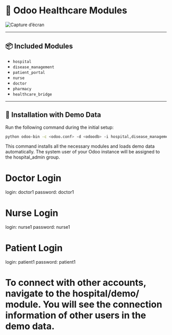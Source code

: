 # 🏥 Odoo Healthcare Modules

![Capture d’écran](https://github.com/user-attachments/assets/539e027d-78c4-4431-b27d-37830ce7be69)

---

## 📦 Included Modules

- `hospital`
- `disease_management`
- `patient_portal`
- `nurse`
- `doctor`
- `pharmacy`
- `healthcare_bridge`

---

## 🚀 Installation with Demo Data

Run the following command during the initial setup:

```bash
python odoo-bin -c <odoo.conf> -d <odoodb> -i hospital,disease_management,patient_portal,nurse,doctor,pharmacy,healthcare_bridge
```
 This command installs all the necessary modules and loads demo data automatically.
The system user of your Odoo instance will be assigned to the hospital_admin group.

# Doctor Login
login: doctor1
password: doctor1

# Nurse Login
login: nurse1
password: nurse1

# Patient Login
login: patient1
password: patient1

# To connect with other accounts, navigate to the hospital/demo/ module. You will see the connection information of other users in the demo data.
